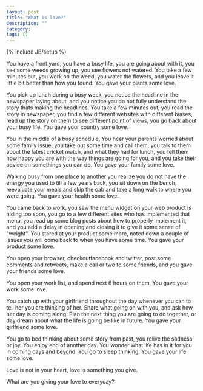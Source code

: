 ```yaml
---
layout: post
title: "What is love?"
description: ""
category: 
tags: []
---
```

{% include JB/setup %}

You have a front yard, you have a busy life, you are going about with
it, you see some weeds growing up, you see flowers not watered. You take
a few minutes out, you work on the weed, you water the flowers, and you
leave it little bit better than how you found. You gave your plants some
love.

You pick up lunch during a busy week, you notice the headline in the
newspaper laying about, and you notice you do not fully understand the
story thats making the headlines. You take a few minutes out, you read
the story in newspaper, you find a few different websites with different
biases, read up the story on them to see different point of views, you
go back about your busy life. You gave your country some love.

You in the middle of a busy schedule, You hear your parents worried about some family issue, you take out some time and call them, you talk to them about the latest cricket match, and what they had for lunch, you tell them how happy you are with the way things are going for you, and you take their advice on somethings you can do. You gave your family some love.

Walking busy from one place to another you realize you do not have the
energy you used to till a few years back, you sit down on the bench,
reevaluate your meals and skip the cab and take a long walk to where you
were going. You gave your health some love.

You came back to work, you saw the menu widget on your web product is
hiding too soon, you go to a few different sites who has implemented
that menu, you read up some blog posts about how to properly implement
it, and you add a delay in opening and closing it to give it some sense
of "weight". You stared at your product some more, noted down a couple of issues you will come back to when you have some time. You gave your product some love.  

You open your browser, checkoutfacebook and twitter, post some comments
and retweets, make a call or two to some friends, and you gave your
friends some love.

You open your work list, and spend next 6 hours on them. You gave your
work some love.

You catch up with your girlfriend throughout the day whenever you can to
tell her you are thinking of her. Share what going on with you, and ask
how her day is coming along. Plan the next thing you are going to do
together, or day dream about what the life is going be like in future.
You gave your girlfriend some love.

You go to bed thinking about some story from past, you relive the
sadness or joy. You enjoy end of another day. You wonder what life has
in it for you in coming days and beyond. You go to sleep thinking. You
gave your life some love.

Love is not in your heart, love is something you give.

What are you giving your love to everyday?
